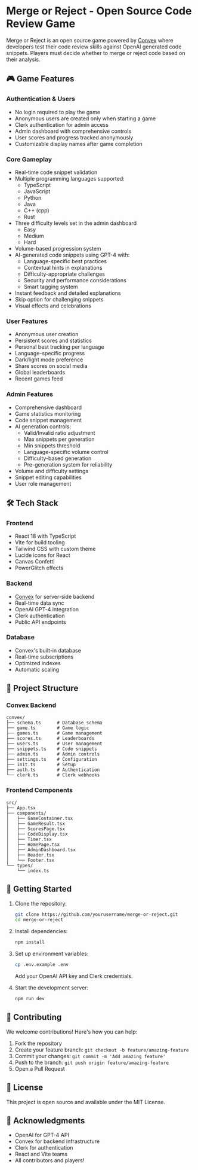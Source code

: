 # Merge or Reject - Open Source Code Review Game

Merge or Reject is an open source game powered by [Convex](https://convex.link/playmerge) where developers test their code review skills against OpenAI generated code snippets. Players must decide whether to merge or reject code based on their analysis.

## 🎮 Game Features

### Authentication & Users

- No login required to play the game
- Anonymous users are created only when starting a game
- Clerk authentication for admin access
- Admin dashboard with comprehensive controls
- User scores and progress tracked anonymously
- Customizable display names after game completion

### Core Gameplay

- Real-time code snippet validation
- Multiple programming languages supported:
  - TypeScript
  - JavaScript
  - Python
  - Java
  - C++ (cpp)
  - Rust
- Three difficulty levels set in the admin dashboard
  - Easy
  - Medium
  - Hard
- Volume-based progression system
- AI-generated code snippets using GPT-4 with:
  - Language-specific best practices
  - Contextual hints in explanations
  - Difficulty-appropriate challenges
  - Security and performance considerations
  - Smart tagging system
- Instant feedback and detailed explanations
- Skip option for challenging snippets
- Visual effects and celebrations

### User Features

- Anonymous user creation
- Persistent scores and statistics
- Personal best tracking per language
- Language-specific progress
- Dark/light mode preference
- Share scores on social media
- Global leaderboards
- Recent games feed

### Admin Features

- Comprehensive dashboard
- Game statistics monitoring
- Code snippet management
- AI generation controls:
  - Valid/Invalid ratio adjustment
  - Max snippets per generation
  - Min snippets threshold
  - Language-specific volume control
  - Difficulty-based generation
  - Pre-generation system for reliability
- Volume and difficulty settings
- Snippet editing capabilities
- User role management

## 🛠 Tech Stack

### Frontend

- React 18 with TypeScript
- Vite for build tooling
- Tailwind CSS with custom theme
- Lucide icons for React
- Canvas Confetti
- PowerGlitch effects

### Backend

- [Convex](https://convex.link/playmerge) for server-side backend
- Real-time data sync
- OpenAI GPT-4 integration
- Clerk authentication
- Public API endpoints

### Database

- Convex's built-in database
- Real-time subscriptions
- Optimized indexes
- Automatic scaling

## 📁 Project Structure

### Convex Backend

```
convex/
├── schema.ts      # Database schema
├── game.ts        # Game logic
├── games.ts       # Game management
├── scores.ts      # Leaderboards
├── users.ts       # User management
├── snippets.ts    # Code snippets
├── admin.ts       # Admin controls
├── settings.ts    # Configuration
├── init.ts        # Setup
├── auth.ts        # Authentication
└── clerk.ts       # Clerk webhooks
```

### Frontend Components

```
src/
├── App.tsx
├── components/
│   ├── GameContainer.tsx
│   ├── GameResult.tsx
│   ├── ScoresPage.tsx
│   ├── CodeDisplay.tsx
│   ├── Timer.tsx
│   ├── HomePage.tsx
│   ├── AdminDashboard.tsx
│   ├── Header.tsx
│   └── Footer.tsx
└── types/
    └── index.ts
```

## 🚀 Getting Started

1. Clone the repository:

   ```bash
   git clone https://github.com/yourusername/merge-or-reject.git
   cd merge-or-reject
   ```

2. Install dependencies:

   ```bash
   npm install
   ```

3. Set up environment variables:

   ```bash
   cp .env.example .env
   ```

   Add your OpenAI API key and Clerk credentials.

4. Start the development server:
   ```bash
   npm run dev
   ```

## 🤝 Contributing

We welcome contributions! Here's how you can help:

1. Fork the repository
2. Create your feature branch: `git checkout -b feature/amazing-feature`
3. Commit your changes: `git commit -m 'Add amazing feature'`
4. Push to the branch: `git push origin feature/amazing-feature`
5. Open a Pull Request

## 📝 License

This project is open source and available under the MIT License.

## 🙏 Acknowledgments

- OpenAI for GPT-4 API
- Convex for backend infrastructure
- Clerk for authentication
- React and Vite teams
- All contributors and players!
